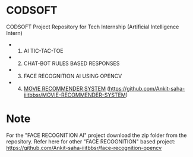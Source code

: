 # CODSOFT
CODSOFT Project Repository for Tech Internship (Artificial Intelligence Intern)
- 1. AI TIC-TAC-TOE
- 2. CHAT-BOT RULES BASED RESPONSES
- 3. FACE RECOGNITION AI USING OPENCV
- 4. [MOVIE RECOMMENDER SYSTEM](https://github.com/Ankit-saha-iiitbbsr/MOVIE-RECOMMENDER-SYSTEM) (https://github.com/Ankit-saha-iiitbbsr/MOVIE-RECOMMENDER-SYSTEM)
 
# Note
For the "FACE RECOGNITION AI" project download the zip folder from the repository.
Refer here for other "FACE RECOGNITION" based project:
https://github.com/Ankit-saha-iiitbbsr/face-recognition-opencv
